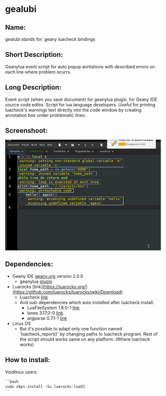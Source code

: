 # gealubi
## Name:
gealubi stands for: geany luacheck bindings
## Short Description:
Geanylua event script for auto popup anntations with described errors on each line where problem ocurrs.
## Long Description:
Event script (when you save document) for geanylua plugin, for Geany IDE source code editor. Script for lua language developers. Useful for printing luacheck's warnings text directly into the code window by creating annotation box under problematic lines.
## Screenshoot:
![preview](https://github.com/Yenoxel/gealubi/blob/main/Screenshot_2025-01-25_18-26-49.png)
## Dependencies:
- Geany IDE [geany.org](https://www.geany.org/) version 2.0.0
  - geanylua [plugin](https://plugins.geany.org/geanylua/geanylua-index.html)
- Luarocks [link](https://luarocks.org/](https://github.com/luarocks/luarocks/wiki/Download)
  - Luacheck [link](https://github.com/lunarmodules/luacheck)
  - And sub-dependencies which auto installed after luacheck install:
    - LuaFileSystem 1.8.0-1 [link](https://luarocks.org/modules/hisham/luafilesystem)
    - lanes 3.17.0-0 [link](https://luarocks.org/modules/benoitgermain/lanes)
    - argparse 0.7.1-1 [link](https://luarocks.org/modules/argparse/argparse)
- Linux OS
  - But it's possible to adapt only one function named 'luacheck_report()' by changing paths to luacheck program. Rest of the script should works same on any platform. (Where luacheck works)
## How to install:
Voidlinux users:
```markdown
``bash
sudo xbps-install -Su luarocks-lua53
``
```
